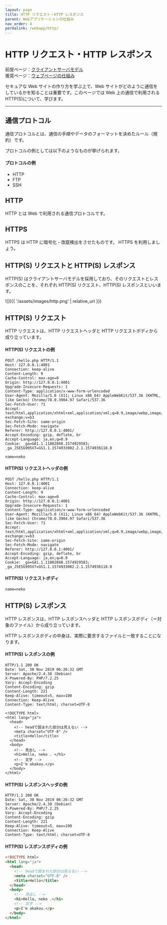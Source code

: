 ```yaml
---
layout: page
title: HTTP リクエスト・HTTP レスポンス
parent: Webアプリケーションの仕組み
nav_order: 4
permalink: /webapp/http/
---
```


# HTTP リクエスト・HTTP レスポンス

前提ページ：[クライアントサーバモデル](../client-server-model/)  
推奨ページ：[ウェブページの仕組み](../webpage/)

セキュアな Web サイトの作り方を学ぶ上で、Web サイトがどのように通信をしているかを知ることは重要です。このページでは Web 上の通信で利用される HTTP(S)について、学びます。

---

## 通信プロトコル

通信プロトコルとは、通信の手順やデータのフォーマットを決めたルール（規約）です。

プロトコルの例としては以下のようなものが挙げられます。

#### プロトコルの例

- HTTP
- FTP
- SSH

## HTTP

HTTP とは Web で利用される通信プロトコルです。

## HTTPS

HTTPS は HTTP に暗号化・改竄検出をさせたものです。
HTTPS を利用しましょう。

## HTTP(S) リクエストと HTTP(S) レスポンス

HTTP(S) はクライアントサーバモデルを採用しており、そのリクエストとレスポンスのことを、それぞれ HTTP(S) リクエスト、HTTP(S) レスポンスといいます。

![]({{ '/assets/images/http.png' | relative_url }})

## HTTP(S) リクエスト

HTTP リクエストは、HTTP リクエストヘッダと HTTP リクエストボディから成り立っています。

#### HTTP(S) リクエストの例

```http
POST /hello.php HTTP/1.1
Host: 127.0.0.1:4001
Connection: keep-alive
Content-Length: 9
Cache-Control: max-age=0
Origin: http://127.0.0.1:4001
Upgrade-Insecure-Requests: 1
Content-Type: application/x-www-form-urlencoded
User-Agent: Mozilla/5.0 (X11; Linux x86_64) AppleWebKit/537.36 (KHTML, like Gecko) Chrome/78.0.3904.97 Safari/537.36
Sec-Fetch-User: ?1
Accept: text/html,application/xhtml+xml,application/xml;q=0.9,image/webp,image/apng,*/*;q=0.8,application/signed-exchange;v=b3
Sec-Fetch-Site: same-origin
Sec-Fetch-Mode: navigate
Referer: http://127.0.0.1:4001/
Accept-Encoding: gzip, deflate, br
Accept-Language: ja,en;q=0.9
Cookie: _ga=GA1.1.11882848.1574929583; _ga_J5E5G995V7=GS1.1.1574933002.2.1.1574936118.0

name=neko
```

#### HTTP(S) リクエストヘッダの例

```http
POST /hello.php HTTP/1.1
Host: 127.0.0.1:4001
Connection: keep-alive
Content-Length: 9
Cache-Control: max-age=0
Origin: http://127.0.0.1:4001
Upgrade-Insecure-Requests: 1
Content-Type: application/x-www-form-urlencoded
User-Agent: Mozilla/5.0 (X11; Linux x86_64) AppleWebKit/537.36 (KHTML, like Gecko) Chrome/78.0.3904.97 Safari/537.36
Sec-Fetch-User: ?1
Accept: text/html,application/xhtml+xml,application/xml;q=0.9,image/webp,image/apng,*/*;q=0.8,application/signed-exchange;v=b3
Sec-Fetch-Site: same-origin
Sec-Fetch-Mode: navigate
Referer: http://127.0.0.1:4001/
Accept-Encoding: gzip, deflate, br
Accept-Language: ja,en;q=0.9
Cookie: _ga=GA1.1.11882848.1574929583; _ga_J5E5G995V7=GS1.1.1574933002.2.1.1574936118.0
```

#### HTTP(S) リクエストボディ

```http
name=neko
```

## HTTP(S) レスポンス

HTTP レスポンスは、HTTP レスポンスヘッダと HTTP レスポンスボディ（＝対象のファイル）から成り立っています。

HTTP レスポンスボディの中身は、実際に要求するファイルと一致することになります。

#### HTTP(S) レスポンスの例

```http
HTTP/1.1 200 OK
Date: Sat, 30 Nov 2019 06:26:32 GMT
Server: Apache/2.4.38 (Debian)
X-Powered-By: PHP/7.2.25
Vary: Accept-Encoding
Content-Encoding: gzip
Content-Length: 221
Keep-Alive: timeout=5, max=100
Connection: Keep-Alive
Content-Type: text/html; charset=UTF-8

<!DOCTYPE html>
<html lang="ja">
  <head>
    <!-- headで囲まれた部分は見えない -->
    <meta charset="UTF-8" />
    <title>Hello</title>
  </head>
  <body>
    <!-- 見出し -->
    <h1>Hello, neko . </h1>
    <!-- 文字 -->
    <p>I'm akakou.</p>
  </body>
</html>
```

#### HTTP(S) レスポンスヘッダの例

```http
HTTP/1.1 200 OK
Date: Sat, 30 Nov 2019 06:26:32 GMT
Server: Apache/2.4.38 (Debian)
X-Powered-By: PHP/7.2.25
Vary: Accept-Encoding
Content-Encoding: gzip
Content-Length: 221
Keep-Alive: timeout=5, max=100
Connection: Keep-Alive
Content-Type: text/html; charset=UTF-8
```

#### HTTP(S) レスポンスボディの例

```html
<!DOCTYPE html>
<html lang="ja">
  <head>
    <!-- headで囲まれた部分は見えない -->
    <meta charset="UTF-8" />
    <title>Hello</title>
  </head>
  <body>
    <!-- 見出し -->
    <h1>Hello, neko .</h1>
    <!-- 文字 -->
    <p>I'm akakou.</p>
  </body>
</html>
```
